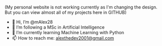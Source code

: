 (My personal website is not working currently as I'm changing the design. But you can view almost all of my projects here in GITHUB)

- 👋 Hi, I’m @mAlex28
- 👀 I’m following a MSc in Artificial Intelligence
- 🌱 I’m currently learning Machine Learning with Python
- 📫 How to reach me: alexthedev2001@gmail.com 
